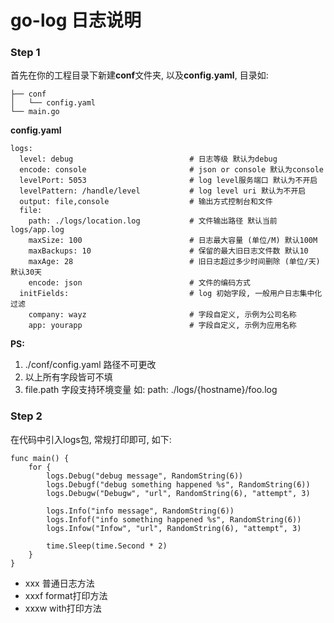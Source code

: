 # go-log 日志说明





### Step 1

首先在你的工程目录下新建**conf**文件夹, 以及**config.yaml**, 目录如:

```
├── conf
│   └── config.yaml
└── main.go
```



**config.yaml**

```
logs:
  level: debug                          # 日志等级 默认为debug
  encode: console                       # json or console 默认为console
  levelPort: 5053                       # log level服务端口 默认为不开启
  levelPattern: /handle/level           # log level uri 默认为不开启
  output: file,console                  # 输出方式控制台和文件
  file:
    path: ./logs/location.log           # 文件输出路径 默认当前logs/app.log
    maxSize: 100                        # 日志最大容量 (单位/M) 默认100M
    maxBackups: 10                      # 保留的最大旧日志文件数 默认10
    maxAge: 28                          # 旧日志超过多少时间删除 (单位/天) 默认30天
    encode: json                        # 文件的编码方式
  initFields:                           # log 初始字段, 一般用户日志集中化过滤
    company: wayz                       # 字段自定义, 示例为公司名称
    app: yourapp                        # 字段自定义, 示例为应用名称
```






**PS:**
1. ./conf/config.yaml 路径不可更改
2. 以上所有字段皆可不填
3. file.path 字段支持环境变量 如: path: ./logs/{hostname}/foo.log


### Step 2

在代码中引入logs包, 常规打印即可, 如下:

```
func main() {
	for {
		logs.Debug("debug message", RandomString(6))
		logs.Debugf("debug something happened %s", RandomString(6))
		logs.Debugw("Debugw", "url", RandomString(6), "attempt", 3)

		logs.Info("info message", RandomString(6))
		logs.Infof("info something happened %s", RandomString(6))
		logs.Infow("Infow", "url", RandomString(6), "attempt", 3)

		time.Sleep(time.Second * 2)
	}
}
```



- xxx   普通日志方法
- xxxf  format打印方法
- xxxw with打印方法

